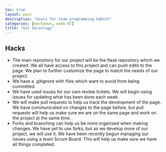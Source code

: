 ```yaml
---
toc: true
layout: post
description: "Goals for team programming habits"
categories: [markdown, week-07]
title: "Git Sociology"
---
```


## Hacks

* The main repository for our project will be the flask repository which we created. We all have access to this project and can push edits to the page. We plan to further customize the page to match the needs of our project.
* We have a .gitignore with files which want to avoid from being committed.
* We have used issues for our own review tickets. We will begin using issues for updating what has been done each week.
* We will make pull requests to help us track the development of the page. We have communicated on changes to the page before, but pull requests will help us make sure we are on the same page and work on the project at the same time.
* Forks and branching can help us be more organized when making changes. We have yet to use forks, but as we develop more of our project, we will use it.
We have been recently begun managing our issues using a team Scrum Board. This will help us make sure we have all things completed.